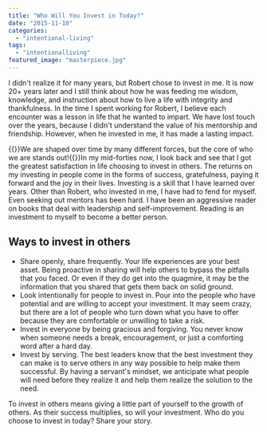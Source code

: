 ```yaml
---
title: "Who Will You Invest in Today?"
date: "2015-11-10"
categories: 
  - "intentional-living"
tags: 
  - "intentionalliving"
featured_image: "masterpiece.jpg"
---
```


I didn't realize it for many years, but Robert chose to invest in me. It is now 20+ years later and I still think about how he was feeding me wisdom, knowledge, and instruction about how to live a life with integrity and thankfulness. In the time I spent working for Robert, I believe each encounter was a lesson in life that he wanted to impart. We have lost touch over the years, because I didn't understand the value of his mentorship and friendship. However, when he invested in me, it has made a lasting impact.

{{<featuredimage class="inline-feature-image">}}We are shaped over time by many different forces, but the core of who we are stands out!{{</featuredimage>}}In my mid-forties now, I look back and see that I got the greatest satisfaction in life choosing to invest in others. The returns on my investing in people come in the forms of success, gratefulness, paying it forward and the joy in their lives. Investing is a skill that I have learned over years. Other than Robert, who invested in me, I have had to fend for myself. Even seeking out mentors has been hard. I have been an aggressive reader on books that deal with leadership and self-improvement. Reading is an investment to myself to become a better person.

## Ways to invest in others

- Share openly, share frequently. Your life experiences are your best asset. Being proactive in sharing will help others to bypass the pitfalls that you faced. Or even if they do get into the quagmire, it may be the information that you shared that gets them back on solid ground.
- Look intentionally for people to invest in. Pour into the people who have potential and are willing to accept your investment. It may seem crazy, but there are a lot of people who turn down what you have to offer because they are comfortable or unwilling to take a risk.
- Invest in everyone by being gracious and forgiving. You never know when someone needs a break, encouragement, or just a comforting word after a hard day.
- Invest by serving. The best leaders know that the best investment they can make is to serve others in any way possible to help make them successful. By having a servant's mindset, we anticipate what people will need before they realize it and help them realize the solution to the need.

To invest in others means giving a little part of yourself to the growth of others. As their success multiplies, so will your investment. Who do you choose to invest in today? Share your story.
